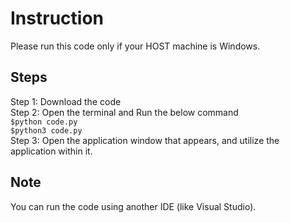 # Instruction

Please run this code only if your HOST machine is Windows.

## Steps

Step 1: Download the code \
Step 2: Open the terminal and Run the below command \
```$python code.py ``` \
```$python3 code.py``` \
Step 3: Open the application window that appears, and utilize the application within it.

## Note 
You can run the code using another IDE (like Visual Studio). 

